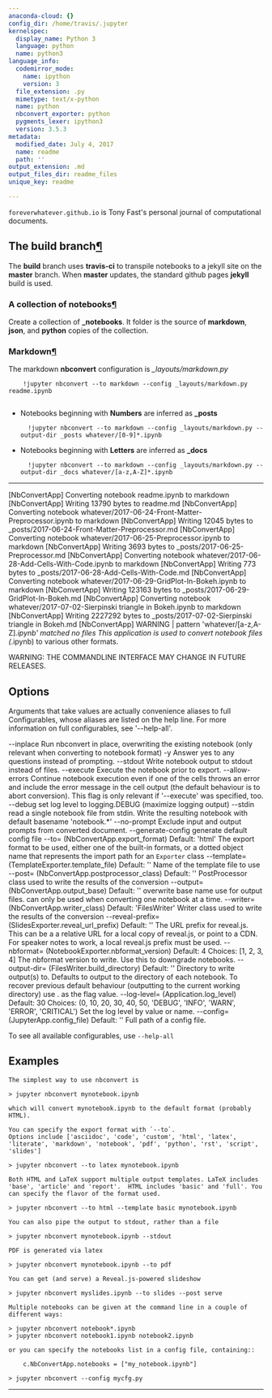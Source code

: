 ```yaml
---
anaconda-cloud: {}
config_dir: /home/travis/.jupyter
kernelspec:
  display_name: Python 3
  language: python
  name: python3
language_info:
  codemirror_mode:
    name: ipython
    version: 3
  file_extension: .py
  mimetype: text/x-python
  name: python
  nbconvert_exporter: python
  pygments_lexer: ipython3
  version: 3.5.3
metadata:
  modified_date: July 4, 2017
  name: readme
  path: ''
output_extension: .md
output_files_dir: readme_files
unique_key: readme

---
```


`foreverwhatever.github.io` is Tony Fast's personal journal of computational documents.



<div class="output_markdown rendered_html output_subarea ">
<h2 id="The-build-branch">The <strong>build</strong> branch<a class="anchor-link" href="#The-build-branch">&#182;</a></h2><p>The <strong>build</strong> branch uses <strong>travis-ci</strong> to transpile notebooks to a jekyll site on the <strong>master</strong> 
branch.  When <strong>master</strong> updates, the standard github pages <strong>jekyll</strong> build is used.</p>
<h3 id="A-collection-of-notebooks">A collection of notebooks<a class="anchor-link" href="#A-collection-of-notebooks">&#182;</a></h3><p>Create a collection of <strong>_notebooks</strong>. It folder is the source of <strong>markdown</strong>, <strong>json</strong>, and
<strong>python</strong> copies of the collection.</p>

</div>


<div class="output_markdown rendered_html output_subarea ">
<h3 id="Markdown">Markdown<a class="anchor-link" href="#Markdown">&#182;</a></h3><p>The markdown <strong>nbconvert</strong> configuration is <em>_layouts/markdown.py</em></p>

<pre><code>    !jupyter nbconvert --to markdown --config _layouts/markdown.py readme.ipynb

</code></pre>
<ul>
<li><p>Notebooks beginning with <strong>Numbers</strong> are inferred as <strong>_posts</strong></p>

<pre><code>  !jupyter nbconvert --to markdown --config _layouts/markdown.py --output-dir _posts whatever/[0-9]*.ipynb</code></pre>
</li>
<li><p>Notebooks beginning with <strong>Letters</strong> are inferred as <strong>_docs</strong></p>

<pre><code>  !jupyter nbconvert --to markdown --config _layouts/markdown.py --output-dir _docs whatever/[a-z,A-Z]*.ipynb</code></pre>
</li>
</ul>

</div>

---
[NbConvertApp] Converting notebook readme.ipynb to markdown
[NbConvertApp] Writing 13790 bytes to readme.md
[NbConvertApp] Converting notebook whatever/2017-06-24-Front-Matter-Preprocessor.ipynb to markdown
[NbConvertApp] Writing 12045 bytes to _posts/2017-06-24-Front-Matter-Preprocessor.md
[NbConvertApp] Converting notebook whatever/2017-06-25-Preprocessor.ipynb to markdown
[NbConvertApp] Writing 3693 bytes to _posts/2017-06-25-Preprocessor.md
[NbConvertApp] Converting notebook whatever/2017-06-28-Add-Cells-With-Code.ipynb to markdown
[NbConvertApp] Writing 773 bytes to _posts/2017-06-28-Add-Cells-With-Code.md
[NbConvertApp] Converting notebook whatever/2017-06-29-GridPlot-In-Bokeh.ipynb to markdown
[NbConvertApp] Writing 123163 bytes to _posts/2017-06-29-GridPlot-In-Bokeh.md
[NbConvertApp] Converting notebook whatever/2017-07-02-Sierpinski triangle in Bokeh.ipynb to markdown
[NbConvertApp] Writing 2227292 bytes to _posts/2017-07-02-Sierpinski triangle in Bokeh.md
[NbConvertApp] WARNING | pattern 'whatever/[a-z,A-Z]*.ipynb' matched no files
This application is used to convert notebook files (*.ipynb) to various other
formats.

WARNING: THE COMMANDLINE INTERFACE MAY CHANGE IN FUTURE RELEASES.

Options
-------

Arguments that take values are actually convenience aliases to full
Configurables, whose aliases are listed on the help line. For more information
on full configurables, see '--help-all'.

--inplace
    Run nbconvert in place, overwriting the existing notebook (only 
    relevant when converting to notebook format)
-y
    Answer yes to any questions instead of prompting.
--stdout
    Write notebook output to stdout instead of files.
--execute
    Execute the notebook prior to export.
--allow-errors
    Continue notebook execution even if one of the cells throws an error and include the error message in the cell output (the default behaviour is to abort conversion). This flag is only relevant if '--execute' was specified, too.
--debug
    set log level to logging.DEBUG (maximize logging output)
--stdin
    read a single notebook file from stdin. Write the resulting notebook with default basename 'notebook.*'
--no-prompt
    Exclude input and output prompts from converted document.
--generate-config
    generate default config file
--to=<Unicode> (NbConvertApp.export_format)
    Default: 'html'
    The export format to be used, either one of the built-in formats, or a
    dotted object name that represents the import path for an `Exporter` class
--template=<Unicode> (TemplateExporter.template_file)
    Default: ''
    Name of the template file to use
--post=<DottedOrNone> (NbConvertApp.postprocessor_class)
    Default: ''
    PostProcessor class used to write the results of the conversion
--output=<Unicode> (NbConvertApp.output_base)
    Default: ''
    overwrite base name use for output files. can only be used when converting
    one notebook at a time.
--writer=<DottedObjectName> (NbConvertApp.writer_class)
    Default: 'FilesWriter'
    Writer class used to write the  results of the conversion
--reveal-prefix=<Unicode> (SlidesExporter.reveal_url_prefix)
    Default: ''
    The URL prefix for reveal.js. This can be a a relative URL for a local copy
    of reveal.js, or point to a CDN.
    For speaker notes to work, a local reveal.js prefix must be used.
--nbformat=<Enum> (NotebookExporter.nbformat_version)
    Default: 4
    Choices: [1, 2, 3, 4]
    The nbformat version to write. Use this to downgrade notebooks.
--output-dir=<Unicode> (FilesWriter.build_directory)
    Default: ''
    Directory to write output(s) to. Defaults to output to the directory of each
    notebook. To recover previous default behaviour (outputting to the current
    working directory) use . as the flag value.
--log-level=<Enum> (Application.log_level)
    Default: 30
    Choices: (0, 10, 20, 30, 40, 50, 'DEBUG', 'INFO', 'WARN', 'ERROR', 'CRITICAL')
    Set the log level by value or name.
--config=<Unicode> (JupyterApp.config_file)
    Default: ''
    Full path of a config file.

To see all available configurables, use `--help-all`

Examples
--------

    The simplest way to use nbconvert is
    
    > jupyter nbconvert mynotebook.ipynb
    
    which will convert mynotebook.ipynb to the default format (probably HTML).
    
    You can specify the export format with `--to`.
    Options include ['asciidoc', 'code', 'custom', 'html', 'latex', 'literate', 'markdown', 'notebook', 'pdf', 'python', 'rst', 'script', 'slides']
    
    > jupyter nbconvert --to latex mynotebook.ipynb
    
    Both HTML and LaTeX support multiple output templates. LaTeX includes
    'base', 'article' and 'report'.  HTML includes 'basic' and 'full'. You
    can specify the flavor of the format used.
    
    > jupyter nbconvert --to html --template basic mynotebook.ipynb
    
    You can also pipe the output to stdout, rather than a file
    
    > jupyter nbconvert mynotebook.ipynb --stdout
    
    PDF is generated via latex
    
    > jupyter nbconvert mynotebook.ipynb --to pdf
    
    You can get (and serve) a Reveal.js-powered slideshow
    
    > jupyter nbconvert myslides.ipynb --to slides --post serve
    
    Multiple notebooks can be given at the command line in a couple of 
    different ways:
    
    > jupyter nbconvert notebook*.ipynb
    > jupyter nbconvert notebook1.ipynb notebook2.ipynb
    
    or you can specify the notebooks list in a config file, containing::
    
        c.NbConvertApp.notebooks = ["my_notebook.ipynb"]
    
    > jupyter nbconvert --config mycfg.py


---
